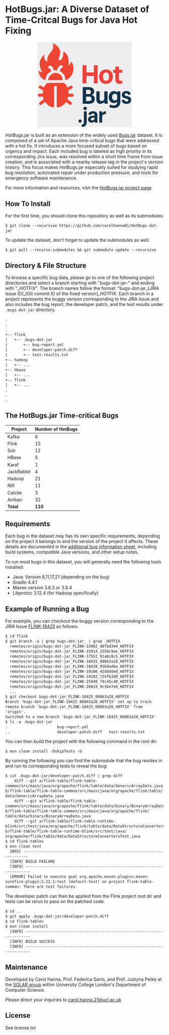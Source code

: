 # HotBugs.jar: A Diverse Dataset of Time-Critcal Bugs for Java Hot Fixing

<p align="center">
  <img src="logo.png" alt="HotBugs.jar Logo" width="300"/>
</p>

HotBugs.jar is built as an extension of the widely used [Bugs.jar](https://github.com/bugs-dot-jar/bugs-dot-jar) dataset. It is composed of a set of Apache Java time-critical bugs that were addressed with a hot fix. It introduces a more focused subset of bugs based on urgency and impact. Each included bug is labeled as high priority in its corresponding Jira issue, was resolved within a short time frame from issue creation, and is associated with a nearby release tag in the project's version history. This focus makes HotBugs.jar especially suited for studying rapid bug resolution, automated repair under production pressure, and tools for emergency software maintenance.

For more information and resources, visit the [HotBugs.jar project page](https://solar.cs.ucl.ac.uk/os/hotfixbenchmark.html).

## How To Install

For the first time, you should clone this repository as well as its submodules:
```
$ git clone --recursive https://github.com/carolhanna01/HotBugs-dot-jar
```

To update the dataset, don't forget to update the submodules as well:
```
$ git pull --recurse-submodules && git submodule update --recursive
```

## Directory & File Structure
To browse a specific bug data, please go to one of the following project directories and select a branch starting with "bugs-dot-jar-" and ending with "\_HOTFIX".  The branch names follow the format: "bugs-dot-jar\_\[JIRA Issue ID\]\_\[Git commit ID of the fixed version\]\_HOTFIX.  Each branch in a project represents the buggy version corresponding to the JIRA Issue and also includes the bug report, the developer patch, and the test results under `.bugs-dot-jar` directory.
```
.
.
.
+-- flink
|   +-- .bugs-dot-jar
|       +-- bug-report.yml
|       +-- developer-patch.diff
|       +-- test-results.txt
+-- hadoop
|   +-- ...
+-- hbase
|   +-- ...
+-- flink
|   +-- ...
.
.
.
```

## The HotBugs.jar Time-critical Bugs

| Project    | Number of HotBugs |
| -------- | ------- |
| Kafka  | 6    |
| Flink | 15     |
| Solr    | 12    |
| HBase  | 5    |
| Karaf | 1     |
| JackRabbit    | 4    |
| Hadoop  | 21    |
| Nifi | 11     |
| Calcite    | 3    |
| Ambari    | 32    |
| **Total**    | **110**    |

## Requirements
Each bug in the dataset may has its own specific requirements, depending on the project it belongs to and the version of the project it affects. These details are documented in the [additional bug information sheet](https://docs.google.com/spreadsheets/d/1DftX4Bm0wIn4wvv11edEUVYrNO5WpDy3DTkiIyZxaZs/edit?gid=579710219#gid=579710219), including build systems, compatible Java versions, and other setup notes.

To run most bugs in this dataset, you will generally need the following tools installed:

- Java: Version 8,11,17,21 (depending on the bug)
- Gradle 4.4.1
- Maven version 3.6.3 or 3.8.4
- Libprotoc 3.12.4 (for Hadoop specifically)

## Example of Running a Bug

For example, you can checkout the buggy version corresponding to the JIRA Issue [FLINK-18425]([https://issues.apache.org/jira/browse/ACCUMULO-1051](https://issues.apache.org/jira/browse/FLINK-18425)) as follows:
```
$ cd flink
$ git branch -a | grep bugs-dot-jar_ | grep _HOTFIX
  remotes/origin/bugs-dot-jar_FLINK-15062_d0fbd344_HOTFIX
  remotes/origin/bugs-dot-jar_FLINK-15914_2558c9ee_HOTFIX
  remotes/origin/bugs-dot-jar_FLINK-17552_91a0c8c5_HOTFIX
  remotes/origin/bugs-dot-jar_FLINK-18425_00863a28_HOTFIX
  remotes/origin/bugs-dot-jar_FLINK-18428_95b9adbe_HOTFIX
  remotes/origin/bugs-dot-jar_FLINK-19166_42d8dde0_HOTFIX
  remotes/origin/bugs-dot-jar_FLINK-24282_724fb3d8_HOTFIX
  remotes/origin/bugs-dot-jar_FLINK-25949_74c45c48_HOTFIX
  remotes/origin/bugs-dot-jar_FLINK-26819_9c3be7e6_HOTFIX
  ...
$ git checkout bugs-dot-jar_FLINK-18425_00863a28_HOTFIX
Branch 'bugs-dot-jar_FLINK-18425_00863a28_HOTFIX' set up to track remote branch 'bugs-dot-jar_FLINK-18425_00863a28_HOTFIX' from 'origin'.
Switched to a new branch 'bugs-dot-jar_FLINK-18425_00863a28_HOTFIX'
$ ls -a .bugs-dot-jar
.                      bug-report.yml         
..                     developer-patch.diff   test-results.txt
```

You can then build the project with the following command in the root dir:

```
$ mvn clean install -DskipTests -U
```
By running the following you can find the submodule that the bug resides in and run its corresponding tests to reveal the bug:
```
$ cat .bugs-dot-jar/developer-patch.diff | grep diff
    diff --git a/flink-table/flink-table-common/src/main/java/org/apache/flink/table/data/GenericArrayData.java b/flink-table/flink-table-common/src/main/java/org/apache/flink/table/        data/GenericArrayData.java
    diff --git a/flink-table/flink-table-common/src/main/java/org/apache/flink/table/data/binary/BinaryArrayData.java b/flink-table/flink-table-common/src/main/java/org/apache/flink/        table/data/binary/BinaryArrayData.java
    diff --git a/flink-table/flink-table-runtime-blink/src/test/java/org/apache/flink/table/data/DataStructureConvertersTest.java b/flink-table/flink-table-runtime-blink/src/test/java/      org/apache/flink/table/data/DataStructureConvertersTest.java
$ cd flink-tables
$ mvn clean test
  INFO] ------------------------------------------------------------------------
  [INFO] BUILD FAILURE
  [INFO] ------------------------------------------------------------------------
  [ERROR] Failed to execute goal org.apache.maven.plugins:maven-surefire-plugin:2.22.1:test (default-test) on project flink-table-common: There are test failures.
```
The developer patch can then be applied from the Flink project root dir and tests can be rerun to pass on the patched code:
```
$ cd ..
$ git apply .bugs-dot-jar/developer-patch.diff
$ cd flink-tables
$ mvn clean install
  [INFO] ------------------------------------------------------------------------
  [INFO] BUILD SUCCESS
  [INFO] ------------------------------------------------------------------------
```
## Maintenance

Developed by Carol Hanna, Prof. Federica Sarro, and Prof. Justyna Petke at the [SOLAR group](https://solar.cs.ucl.ac.uk/) within University College London's Department of Computer Science. 

Please direct your inquiries to [carol.hanna.21@ucl.ac.uk](mailto:carol.hanna.21@ucl.ac.uk)

## License

See license.txt
